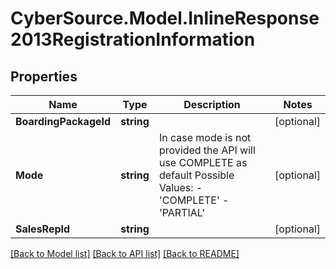 # CyberSource.Model.InlineResponse2013RegistrationInformation
## Properties

Name | Type | Description | Notes
------------ | ------------- | ------------- | -------------
**BoardingPackageId** | **string** |  | [optional] 
**Mode** | **string** | In case mode is not provided the API will use COMPLETE as default Possible Values:   - &#39;COMPLETE&#39;   - &#39;PARTIAL&#39;  | [optional] 
**SalesRepId** | **string** |  | [optional] 

[[Back to Model list]](../README.md#documentation-for-models) [[Back to API list]](../README.md#documentation-for-api-endpoints) [[Back to README]](../README.md)

